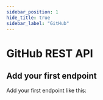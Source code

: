 ```yaml
---
sidebar_position: 1
hide_title: true
sidebar_label: "GitHub"
---
```


# GitHub REST API

## Add your first endpoint

Add your first endpoint like this:
